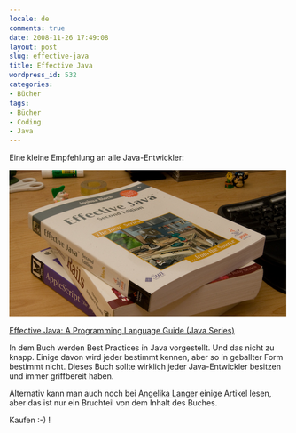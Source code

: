 ```yaml
---
locale: de
comments: true
date: 2008-11-26 17:49:08
layout: post
slug: effective-java
title: Effective Java
wordpress_id: 532
categories:
- Bücher
tags:
- Bücher
- Coding
- Java
---
```


Eine kleine Empfehlung an alle Java-Entwickler:

![](/images/2008-11-26-effective-java/effective_java.jpg)

[Effective Java: A Programming Language Guide (Java Series)](http://www.amazon.de/gp/product/0321356683?ie=UTF8&tag=wannawork-21&linkCode=as2&camp=1638&creative=19454&creativeASIN=0321356683)

In dem Buch werden Best Practices in Java vorgestellt. Und das nicht zu knapp.
Einige davon wird jeder bestimmt kennen, aber so in geballter Form bestimmt
nicht. Dieses Buch sollte wirklich jeder Java-Entwickler besitzen und immer
griffbereit haben.

Alternativ kann man auch noch bei [Angelika Langer](http://www.angelikalanger.com/Articles/EffectiveJava.html)
einige Artikel lesen, aber das ist nur ein Bruchteil von dem Inhalt des Buches.

Kaufen :-) !
